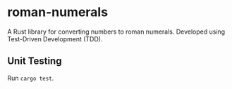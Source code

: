 # roman-numerals
A Rust library for converting numbers to roman numerals.
Developed using Test-Driven Development (TDD).

## Unit Testing
Run `cargo test`.
